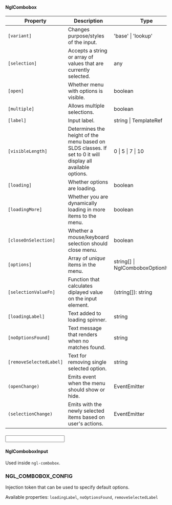 ### <ngl-combobox>
#### NglCombobox

| Property | Description | Type | Default |
| -------- | ----------- | ---- | ------- |
| `[variant]` | Changes purpose/styles of the input. | 'base' \| 'lookup' | 'base' |
| `[selection]` | Accepts a string or array of values that are currently selected. | any | |
| `[open]` | Whether menu with options is visible. | boolean | false |
| `[multiple]` | Allows multiple selections. | boolean | false |
| `[label]` | Input label. | string \| TemplateRef | |
| `[visibleLength]` | Determines the height of the menu based on SLDS classes. If set to 0 it will display all available options. | 0 \| 5 \| 7 \| 10 | 5 |
| `[loading]` | Whether options are loading. | boolean | false |
| `[loadingMore]` | Whether you are dynamically loading in more items to the menu. | boolean | false |
| `[closeOnSelection]` | Whether a mouse/keyboard selection should close menu. | boolean | true |
| `[options]` | Array of *unique* items in the menu. | string[] \| NglComboboxOptionItem[] | |
| `[selectionValueFn]` | Function that calculates diplayed value on the input element. | (string[]): string | Function |
| `[loadingLabel]` | Text added to loading spinner. | string | 'Loading' |
| `[noOptionsFound]` | Text message that renders when no matches found. | string | 'No matches found.' |
| `[removeSelectedLabel]` | Text for removing single selected option. | string | 'Remove selected option' |
| `(openChange)` | Emits event when the menu should show or hide. | EventEmitter<boolean> | |
| `(selectionChange)` | Emits with the newly selected items based on user's actions. | EventEmitter | |

### <input nglCombobox>
#### NglComboboxInput

Used inside `ngl-combobox`.

### NGL_COMBOBOX_CONFIG<NglComboboxConfig>

Injection token that can be used to specify default options.

Available properties: `loadingLabel`, `noOptionsFound`, `removeSelectedLabel`
